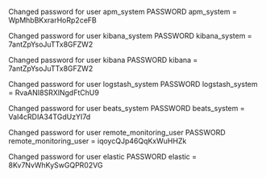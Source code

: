 <!-- 1.  apm_system
    1.  2QeOr5yVBBirtuIKVkLP
2.  kibana_system
    1.  cqpgCa2WE2q2KK1AwYQO
3.  kibana
    1.  cqpgCa2WE2q2KK1AwYQO
4.  logstash_system
    1.  Mhr2AJE1ZNL9Odfcien7
5.  beats_system
    1.  lKYIBvQJCJAGR9AYMQSm
6.  remote_monitoring_user
    1.  O1z23RtRuR8cJOxukRLp
7.  elastic
    1.  lvx1yVEjiXGYXZyhTrEB -->



Changed password for user apm_system
PASSWORD apm_system = WpMhbBKxrarHoRp2ceFB

Changed password for user kibana_system
PASSWORD kibana_system = 7antZpYsoJuTTx8GFZW2

Changed password for user kibana
PASSWORD kibana = 7antZpYsoJuTTx8GFZW2

Changed password for user logstash_system
PASSWORD logstash_system = RvaANI8SRXlNgdFtChU9

Changed password for user beats_system
PASSWORD beats_system = VaI4cRDIA34TGdUzYI7d

Changed password for user remote_monitoring_user
PASSWORD remote_monitoring_user = iqoycQJp46QqKxWuHHZk

Changed password for user elastic
PASSWORD elastic = 8Kv7NvWhKySwGQPR02VG